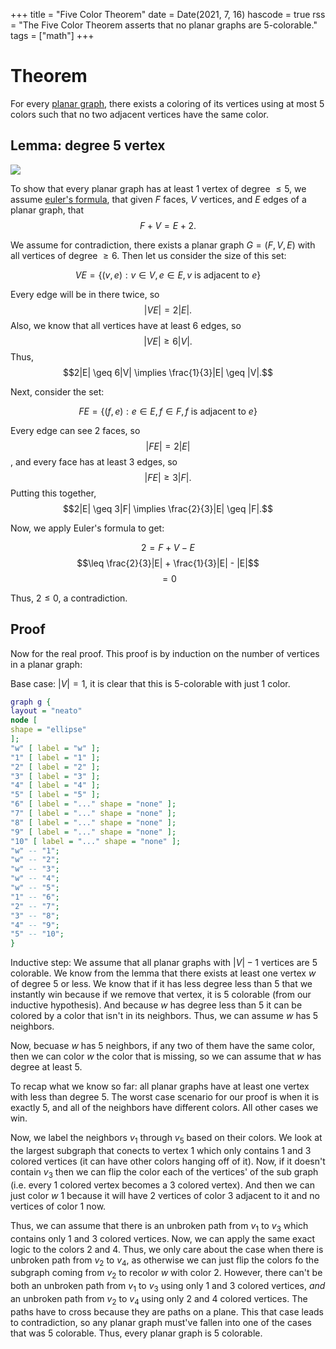 +++
title = "Five Color Theorem"
date = Date(2021, 7, 16)
hascode = true
rss = "The Five Color Theorem asserts that no planar graphs are 5-colorable."
tags = ["math"]
+++
# Theorem

For every [planar graph](planar_graph.md.html), there exists a coloring of its vertices using
at most 5 colors such that no two adjacent vertices have the same color.

## Lemma: degree 5 vertex

![](../images/five_color_theorem1.svg)

To show that every planar graph has at least 1 vertex of degree $\leq 5$, we assume [euler's formula](euler_formula.md.html), that given $F$ faces, $V$
vertices, and $E$ edges of a planar graph, that $$F + V = E + 2.$$

We assume for contradiction, there exists a planar graph $G = (F, V, E)$ with all vertices of
degree $\geq 6$. Then let us consider the size of this set:

$$VE = \{(v,e) : v \in V, e \in E, v \text{ is adjacent to } e\}$$

Every edge will be in there twice, so $$|VE| = 2|E|.$$ Also, we know that all
vertices have at least 6 edges, so $$|VE| \geq 6|V|.$$ Thus, $$2|E| \geq 6|V|
\implies \frac{1}{3}|E| \geq |V|.$$

Next, consider the set:

$$FE = \{(f,e) : e \in E, f \in F, f \text{ is adjacent to } e\}$$

Every edge can see 2 faces, so $$|FE| = 2|E|$$, and every face has at least 3
edges, so $$|FE| \geq 3|F|.$$ Putting this together, $$2|E| \geq 3|F| \implies
\frac{2}{3}|E| \geq |F|.$$

Now, we apply Euler's formula to get:

$$2 = F + V - E$$
$$\leq \frac{2}{3}|E| + \frac{1}{3}|E| - |E|$$
$$= 0$$

Thus, $2 \leq 0$, a contradiction.

$$\tag*{$\Box$}$$

## Proof

Now for the real proof. This proof is by induction on the number of vertices in
a planar graph:

Base case: $|V|=1$, it is clear that this is 5-colorable with just 1 color.

```dot
graph g {
layout = "neato"
node [
shape = "ellipse"
];
"w" [ label = "w" ];
"1" [ label = "1" ];
"2" [ label = "2" ];
"3" [ label = "3" ];
"4" [ label = "4" ];
"5" [ label = "5" ];
"6" [ label = "..." shape = "none" ];
"7" [ label = "..." shape = "none" ];
"8" [ label = "..." shape = "none" ];
"9" [ label = "..." shape = "none" ];
"10" [ label = "..." shape = "none" ];
"w" -- "1";
"w" -- "2";
"w" -- "3";
"w" -- "4";
"w" -- "5";
"1" -- "6";
"2" -- "7";
"3" -- "8";
"4" -- "9";
"5" -- "10";
}
```

Inductive step: We assume that all planar graphs with $|V|-1$ vertices are 5
colorable. We know from the lemma that there exists at least one vertex $w$ of
degree 5 or less. We know that if it has less degree less than 5 that we instantly win because if
we remove that vertex, it is 5 colorable (from our inductive hypothesis). And
because $w$ has degree less than 5 it can be colored by a color that isn't in
its neighbors. Thus, we can assume $w$ has 5 neighbors.

Now, becuase $w$ has 5 neighbors, if any two of them have the same color, then we
can color $w$ the color that is missing, so we can assume that $w$ has degree at
least 5.

To recap what we know so far: all planar graphs have at least one vertex with less than
degree 5. The worst case scenario for our proof is when it is exactly 5, and all
of the neighbors have different colors. All other cases we win.

Now, we label the neighbors $v_1$ through $v_5$ based on their colors. We look
at the largest subgraph that conects to vertex $1$ which only contains $1$ and
$3$ colored vertices (it can have other colors hanging off of it). Now, if it
doesn't contain $v_3$ then we can flip the color each of the vertices' of the
sub graph (i.e. every $1$ colored vertex becomes a $3$ colored vertex). And then
we can just color $w$ $1$ because it will have 2 vertices of color $3$ adjacent
to it and no vertices of color $1$ now.

Thus, we can assume that there is an unbroken path from $v_1$ to $v_3$ which
contains only $1$ and $3$ colored vertices. Now, we can apply the same exact
logic to the colors $2$ and $4$. Thus, we only care about the case when there
is unbroken path from $v_2$ to $v_4$, as otherwise we can just flip the colors
fo the subgraph coming from $v_2$ to recolor $w$ with color $2$. However, there
can't be both an unbroken path from $v_1$ to $v_3$ using only $1$ and $3$
colored vertices, *and* an unbroken path from $v_2$ to $v_4$ using only $2$ and
$4$ colored vertices. The paths have to cross because they are paths on a plane.
This that case leads to contradiction, so any planar graph must've fallen into
one of the cases that was 5 colorable. Thus, every planar graph is 5 colorable.

$$\tag*{$\Box$}$$
